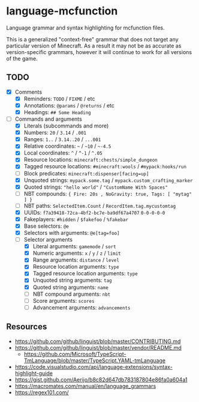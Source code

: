 # language-mcfunction
Language grammar and syntax highlighting for mcfunction files.

This is a generalized "context-free" grammar that does not target any particular version of Minecraft. As a result it may not be as accurate as version-specific grammars, however it will continue to work for all versions of the game.

## TODO
- [x] Comments
    - [x] Reminders: `TODO` / `FIXME` / etc
    - [x] Annotations: `@params` / `@returns` / etc
    - [x] Headings: `## Some Heading`
- [ ] Commands and arguments
    - [x] Literals (subcommands and more)
    - [x] Numbers: `20` / `3.14` / `.001`
    - [x] Ranges: `1..` / `3.14..20` / `...001`
    - [x] Relative coordinates: `~` / `~10` / `~-4.5`
    - [x] Local coordinates: `^` / `^-1` / `^.05`
    - [x] Resource locations: `minecraft:chests/simple_dungeon`
    - [x] Tagged resource locations: `#minecraft:wools` / `#mypack:hooks/run`
    - [ ] Block predicates: `minecraft:dispenser[facing=up]`
    - [x] Unquoted strings: `mypack.some.tag` / `mypack.custom_crafting_marker`
    - [x] Quoted strings: `"hello world"` / `"CustomName With Spaces"`
    - [ ] NBT compounds: `{ Fire: 20s , NoGravity: true, Tags: [ "mytag" ] }`
    - [ ] NBT paths: `SelectedItem.Count` / `RecordItem.tag.mycustomtag`
    - [x] UUIDs: `f7a39418-72ca-4bf2-bc7e-ba9df67a4707` `0-0-0-0-0`
    - [x] Fakeplayers: `#hidden` / `$fakefoo` / `%fakebar`
    - [x] Base selectors: `@e`
    - [x] Selectors with arguments: `@e[tag=foo]`
    - [ ] Selector arguments
        - [x] Literal arguments: `gamemode` / `sort`
        - [x] Numeric arguments: `x` / `y` / `z` / `limit`
        - [x] Range arguments: `distance` / `level`
        - [x] Resource location arguments: `type`
        - [x] Tagged resource location arguments: `type`
        - [x] Unquoted string arguments: `tag`
        - [x] Quoted string arguments: `name`
        - [ ] NBT compound arguments: `nbt`
        - [ ] Score arguments: `scores`
        - [ ] Advancement arguments: `advancements`

## Resources
- https://github.com/github/linguist/blob/master/CONTRIBUTING.md
- https://github.com/github/linguist/blob/master/vendor/README.md
  - https://github.com/Microsoft/TypeScript-TmLanguage/blob/master/TypeScript.YAML-tmLanguage
- https://code.visualstudio.com/api/language-extensions/syntax-highlight-guide
- https://gist.github.com/Aerijo/b8c82d647db783187804e86fa0a604a1
- https://macromates.com/manual/en/language_grammars
- https://regex101.com/
